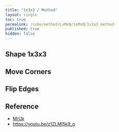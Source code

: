 ```yaml
---
title: "1x3x3 / Method"
layout: single
toc: true
permalink: /cube/method/LxMxN/1xMxN/1x3x3_method
published: true
hidden: false
---
```


<head>
  <base target="_blank">
</head>



## Shape 1x3x3



## Move Corners



## Flip Edges



## Reference

- [MrUk](https://youtu.be/gpGZHuc8-ck)
- <https://youtu.be/z1ZLMI5k9_g>